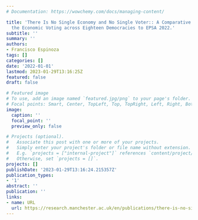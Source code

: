 ```yaml
---
# Documentation: https://wowchemy.com/docs/managing-content/

title: 'There Is No Single Economy and No Single Voter:: A Comparative Analysis of
  the Economic Voting across Eighteen Democracies to EPSA 2022.'
subtitle: ''
summary: ''
authors:
- Francisco Espinoza
tags: []
categories: []
date: '2022-01-01'
lastmod: 2023-01-29T13:16:25Z
featured: false
draft: false

# Featured image
# To use, add an image named `featured.jpg/png` to your page's folder.
# Focal points: Smart, Center, TopLeft, Top, TopRight, Left, Right, BottomLeft, Bottom, BottomRight.
image:
  caption: ''
  focal_point: ''
  preview_only: false

# Projects (optional).
#   Associate this post with one or more of your projects.
#   Simply enter your project's folder or file name without extension.
#   E.g. `projects = ["internal-project"]` references `content/project/deep-learning/index.md`.
#   Otherwise, set `projects = []`.
projects: []
publishDate: '2023-01-29T13:16:24.215357Z'
publication_types:
- '1'
abstract: ''
publication: ''
links:
- name: URL
  url: https://research.manchester.ac.uk/en/publications/there-is-no-single-economy-and-no-single-voter-a-comparative-anal
---
```

